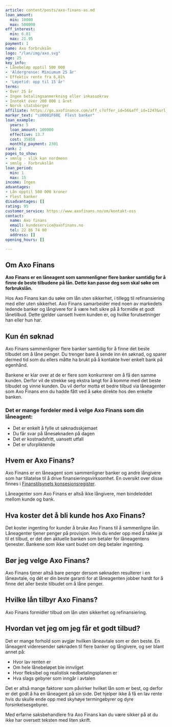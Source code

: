 ```yaml
---
article: content/posts/axo-finans-as.md
loan_amount:
  min: 10000
  max: 500000
eff_interest:
  min: 6.81
  max: 21.95
payment: 1
name: Axo forbruksån
logo: "/lan/img/axo.svg"
age: 25
key_info:
- Lånebeløp opptil 500 000
- 'Aldergrense: Miniumum 25 år'
- Effektiv rente fra 6,81%
- 'Løpetid: opp til 15 år'
terms:
- Over 25 år
- Ingen betalingsanmerkning eller inkassokrav
- Inntekt over 200 000 i året
- Norsk statsborger
affiliate: https://go.axofinance.com/aff_c?offer_id=56&aff_id=1247&url_id=54
marker_text: "\U0001F60E  Flest banker"
loan_example:
  years: 5
  loan_amount: 100000
  effective: 13.7
  cost: 35858
  monthly_payment: 2301
rank: 2
pages_to_show:
- smnlg - slik kan nordmenn
- smnlg - Forbrukslån
loan_period:
  min: 1
  max: 15
income: Ingen
advantages:
- Lån opptil 500 000 kroner
- Flest banker
disadvantages: []
rating: 95
customer_service: https://www.axofinans.no/om/kontakt-oss
contact:
  name: Axo finans
  email: kundeservice@axofinans.no
  tel: 22 86 74 00
  address: []
opening_hours: []

---
```

## Om Axo Finans

**Axo Finans er en låneagent som sammenligner flere banker samtidig for å finne de beste tilbudene på lån. Dette kan passe deg som skal søke om forbrukslån.**

Hos Axo Finans kan du søke om lån uten sikkerhet, i tillegg til refinansiering med eller uten sikkerhet. Axo Finans samarbeider med noen av markedets ledende banker og långivere for å være helt sikre på å formidle et godt lånetilbud. Dette gjelder uansett hvem kunden er, og hvilke forutsetninger han eller hun har.

## Kun én søknad

Axo Finans sammenligner flere banker samtidig for å finne det beste tilbudet om å låne penger. Du trenger bare å sende inn én søknad, og sparer dermed tid som du ellers måtte ha brukt på å kontakte hver enkelt bank på egenhånd.

Bankene er klar over at de er flere som konkurrerer om å få den samme kunden. Derfor vil de strekke seg ekstra langt for å komme med det beste tilbudet og vinne kunden. Du vil derfor motta et bedre tilbud via låneagenter som Axo Finans enn du hadde fått ved å søke direkte hos den enkelte banken.

### Det er mange fordeler med å velge Axo Finans som din låneagent:

- Det er enkelt å fylle ut søknadsskjemaet
- Du får svar på lånesøknaden på dagen
- Det er kostnadsfritt, uansett utfall
- Det er uforpliktende

## Hvem er Axo Finans?

Axo Finans er en låneagent som sammenligner banker og andre långivere som har tillatelse til å drive finansieringsvirksomhet. En oversikt over disse finnes i [Finanstilsynets konsesjonsregister](https://www.finanstilsynet.no/konsesjonsregisteret/).

Låneagenter som Axo Finans er altså ikke långivere, men bindeleddet mellom kunde og bank.

## Hva koster det å bli kunde hos Axo Finans?

Det koster ingenting for kunder å bruke Axo Finans til å sammenligne lån. Låneagenter tjener penger på provisjon. Hvis du ender opp med å takke ja til et tilbud, er det den aktuelle banken som betaler for låneagentens tjenester. Bankene som ikke vant budet om deg betaler ingenting.

## Bør jeg velge Axo Finans?

Axo Finans tjener altså bare penger dersom søknaden resulterer i en låneavtale, og dét er din beste garanti for at låneagenten jobber hardt for å finne det aller beste tilbudet om å låne penger.

## Hvilke lån tilbyr Axo Finans?

Axo Finans formidler tilbud om lån uten sikkerhet og refinansiering.

## Hvordan vet jeg om jeg får et godt tilbud?

Det er mange forhold som avgjør hvilken låneavtale som er den beste. En låneagent videresender søknaden til flere banker og långivere, og ser blant annet på:

- Hvor lav renten er
- Om hele lånebeløpet ble innvilget
- Hvor fleksibel og realistisk nedbetalingsplanen er
- Hva slags gebyrer som inngår i avtalen

Det er altså mange faktorer som påvirker hvilket lån som er best, og derfor er det godt å ha en låneagent på sin side. Det hjelper ikke å få en lav rente hvis du skulle ende opp med skyhøye termingebyrer og dyre forsinkelsesgebyrer.

Med erfarne saksbehandlere fra Axo Finans kan du være sikker på at du ikke har oversett teksten med liten skrift.